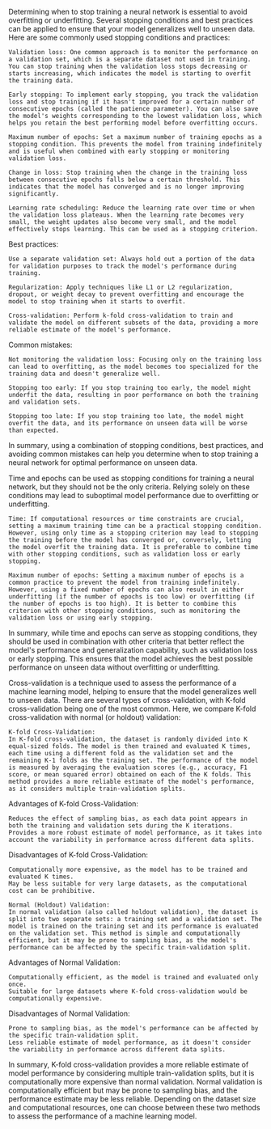 Determining when to stop training a neural network is essential to avoid overfitting or underfitting. Several stopping conditions and best practices can be applied to ensure that your model generalizes well to unseen data. Here are some commonly used stopping conditions and practices:

    Validation loss: One common approach is to monitor the performance on a validation set, which is a separate dataset not used in training. You can stop training when the validation loss stops decreasing or starts increasing, which indicates the model is starting to overfit the training data.

    Early stopping: To implement early stopping, you track the validation loss and stop training if it hasn't improved for a certain number of consecutive epochs (called the patience parameter). You can also save the model's weights corresponding to the lowest validation loss, which helps you retain the best performing model before overfitting occurs.

    Maximum number of epochs: Set a maximum number of training epochs as a stopping condition. This prevents the model from training indefinitely and is useful when combined with early stopping or monitoring validation loss.

    Change in loss: Stop training when the change in the training loss between consecutive epochs falls below a certain threshold. This indicates that the model has converged and is no longer improving significantly.

    Learning rate scheduling: Reduce the learning rate over time or when the validation loss plateaus. When the learning rate becomes very small, the weight updates also become very small, and the model effectively stops learning. This can be used as a stopping criterion.

Best practices:

    Use a separate validation set: Always hold out a portion of the data for validation purposes to track the model's performance during training.

    Regularization: Apply techniques like L1 or L2 regularization, dropout, or weight decay to prevent overfitting and encourage the model to stop training when it starts to overfit.

    Cross-validation: Perform k-fold cross-validation to train and validate the model on different subsets of the data, providing a more reliable estimate of the model's performance.

Common mistakes:

    Not monitoring the validation loss: Focusing only on the training loss can lead to overfitting, as the model becomes too specialized for the training data and doesn't generalize well.

    Stopping too early: If you stop training too early, the model might underfit the data, resulting in poor performance on both the training and validation sets.

    Stopping too late: If you stop training too late, the model might overfit the data, and its performance on unseen data will be worse than expected.

In summary, using a combination of stopping conditions, best practices, and avoiding common mistakes can help you determine when to stop training a neural network for optimal performance on unseen data.


Time and epochs can be used as stopping conditions for training a neural network, but they should not be the only criteria. Relying solely on these conditions may lead to suboptimal model performance due to overfitting or underfitting.

    Time: If computational resources or time constraints are crucial, setting a maximum training time can be a practical stopping condition. However, using only time as a stopping criterion may lead to stopping the training before the model has converged or, conversely, letting the model overfit the training data. It is preferable to combine time with other stopping conditions, such as validation loss or early stopping.

    Maximum number of epochs: Setting a maximum number of epochs is a common practice to prevent the model from training indefinitely. However, using a fixed number of epochs can also result in either underfitting (if the number of epochs is too low) or overfitting (if the number of epochs is too high). It is better to combine this criterion with other stopping conditions, such as monitoring the validation loss or using early stopping.

In summary, while time and epochs can serve as stopping conditions, they should be used in combination with other criteria that better reflect the model's performance and generalization capability, such as validation loss or early stopping. This ensures that the model achieves the best possible performance on unseen data without overfitting or underfitting.



Cross-validation is a technique used to assess the performance of a machine learning model, helping to ensure that the model generalizes well to unseen data. There are several types of cross-validation, with K-fold cross-validation being one of the most common. Here, we compare K-fold cross-validation with normal (or holdout) validation:

    K-fold Cross-Validation:
    In K-fold cross-validation, the dataset is randomly divided into K equal-sized folds. The model is then trained and evaluated K times, each time using a different fold as the validation set and the remaining K-1 folds as the training set. The performance of the model is measured by averaging the evaluation scores (e.g., accuracy, F1 score, or mean squared error) obtained on each of the K folds. This method provides a more reliable estimate of the model's performance, as it considers multiple train-validation splits.

Advantages of K-fold Cross-Validation:

    Reduces the effect of sampling bias, as each data point appears in both the training and validation sets during the K iterations.
    Provides a more robust estimate of model performance, as it takes into account the variability in performance across different data splits.

Disadvantages of K-fold Cross-Validation:

    Computationally more expensive, as the model has to be trained and evaluated K times.
    May be less suitable for very large datasets, as the computational cost can be prohibitive.

    Normal (Holdout) Validation:
    In normal validation (also called holdout validation), the dataset is split into two separate sets: a training set and a validation set. The model is trained on the training set and its performance is evaluated on the validation set. This method is simple and computationally efficient, but it may be prone to sampling bias, as the model's performance can be affected by the specific train-validation split.

Advantages of Normal Validation:

    Computationally efficient, as the model is trained and evaluated only once.
    Suitable for large datasets where K-fold cross-validation would be computationally expensive.

Disadvantages of Normal Validation:

    Prone to sampling bias, as the model's performance can be affected by the specific train-validation split.
    Less reliable estimate of model performance, as it doesn't consider the variability in performance across different data splits.

In summary, K-fold cross-validation provides a more reliable estimate of model performance by considering multiple train-validation splits, but it is computationally more expensive than normal validation. Normal validation is computationally efficient but may be prone to sampling bias, and the performance estimate may be less reliable. Depending on the dataset size and computational resources, one can choose between these two methods to assess the performance of a machine learning model.